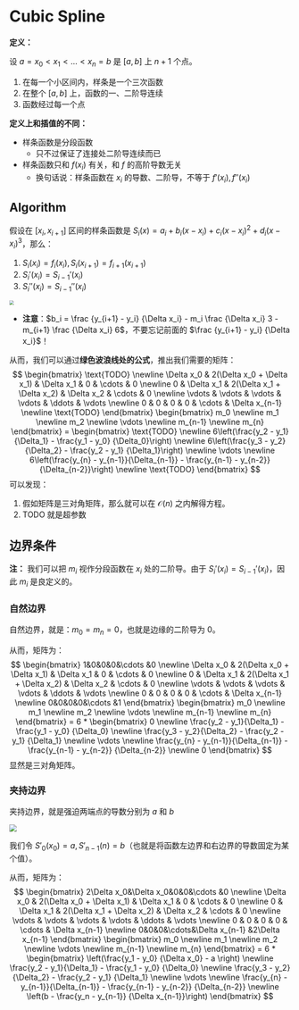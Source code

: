 # Cubic Spline

**定义：**

设 $a = x_0 < x_1 < \dots < x_n = b$ 是 $[a,b]$ 上 $n+1$ 个点。

1. 在每一个小区间内，样条是一个三次函数
2. 在整个 $[a,b]$ 上，函数的一、二阶导连续
3. 函数经过每一个点

**定义上和插值的不同：**

- 样条函数是分段函数
    - 只不过保证了连接处二阶导连续而已
- 样条函数只和 $f(x_i)$ 有关，和 $f$ 的高阶导数无关
    - 换句话说：样条函数在 $x_i$ 的导数、二阶导，不等于 $f'(x_i), f''(x_i)$

## Algorithm

假设在 $[x_i, x_{i+1}]$ 区间的样条函数是 $S_i(x) = a_i + b_i(x-x_i) + c_i(x-x_i)^2 + d_i(x-x_i)^3$，那么：

1. $S_i(x_i) = f_i(x_i), S_i(x_{i+1}) = f_{i+1}(x_{i+1})$
2. $S_i'(x_i) = S_{i-1}'(x_i)$
3. $S_i''(x_i) = S_{i-1}''(x_i)$

<img src="https://gitlab.com/mtdickens1998/mtd-images/-/raw/main/img/2024/04/20_21_23_49_202404202123647.png" style="zoom:50%;" />

- **注意**：$b_i = \frac {y_{i+1} - y_i} {\Delta x_i} - m_i \frac {\Delta x_i} 3 - m_{i+1} \frac {\Delta x_i} 6$，不要忘记前面的 $\frac {y_{i+1} - y_i} {\Delta x_i}$！

从而，我们可以通过**绿色波浪线处的公式**，推出我们需要的矩阵：
$$
\begin{bmatrix}
\text{TODO} \newline
\Delta x_0 & 2(\Delta x_0 + \Delta x_1) & \Delta x_1 & 0 & \cdots & 0 \newline
0 & \Delta x_1 & 2(\Delta x_1 + \Delta x_2) & \Delta x_2 &  \cdots & 0 \newline
\vdots & \vdots & \vdots & \vdots & \ddots & \vdots \newline
0 & 0 & 0 & 0 & \cdots & \Delta x_{n-1} \newline
\text{TODO}
\end{bmatrix}
\begin{bmatrix}
m_0 \newline
m_1 \newline
m_2 \newline
\vdots \newline
m_{n-1} \newline
m_{n}
\end{bmatrix} = 
\begin{bmatrix}
\text{TODO} \newline
6\left(\frac{y_2 - y_1}{\Delta_1} - \frac{y_1 - y_0} {\Delta_0}\right) \newline
6\left(\frac{y_3 - y_2}{\Delta_2} - \frac{y_2 - y_1} {\Delta_1}\right) \newline
\vdots \newline
6\left(\frac{y_{n} - y_{n-1}}{\Delta_{n-1}} - \frac{y_{n-1} - y_{n-2}} {\Delta_{n-2}}\right) \newline
\text{TODO}
\end{bmatrix}
$$
可以发现：

1. 假如矩阵是三对角矩阵，那么就可以在 $\mathcal O(n)$ 之内解得方程。
2. TODO 就是超参数

## 边界条件

**注：** 我们可以把 $m_i$ 视作分段函数在 $x_i$ 处的二阶导。由于 $S_i'(x_i) = S_{i-1}'(x_i)$，因此 $m_i$ 是良定义的。

### 自然边界

自然边界，就是：$m_0 = m_n = 0$，也就是边缘的二阶导为 0。

从而，矩阵为：
$$
\begin{bmatrix}
1&0&0&0&\cdots &0 \newline
\Delta x_0 & 2(\Delta x_0 + \Delta x_1) & \Delta x_1 & 0 & \cdots & 0 \newline
0 & \Delta x_1 & 2(\Delta x_1 + \Delta x_2) & \Delta x_2 &  \cdots & 0 \newline
\vdots & \vdots & \vdots & \vdots & \ddots & \vdots \newline
0 & 0 & 0 & 0 & \cdots & \Delta x_{n-1} \newline
0&0&0&0&\cdots &1
\end{bmatrix}
\begin{bmatrix}
m_0 \newline
m_1 \newline
m_2 \newline
\vdots \newline
m_{n-1} \newline
m_{n}
\end{bmatrix} = 
6 * \begin{bmatrix}
0 \newline
\frac{y_2 - y_1}{\Delta_1} - \frac{y_1 - y_0} {\Delta_0} \newline
\frac{y_3 - y_2}{\Delta_2} - \frac{y_2 - y_1} {\Delta_1} \newline
\vdots \newline
\frac{y_{n} - y_{n-1}}{\Delta_{n-1}} - \frac{y_{n-1} - y_{n-2}} {\Delta_{n-2}} \newline
0
\end{bmatrix}
$$
显然是三对角矩阵。

### 夹持边界

夹持边界，就是强迫两端点的导数分别为 $a$ 和 $b$

<img src="https://gitlab.com/mtdickens1998/mtd-images/-/raw/main/img/2024/04/20_21_23_18_202404202123120.png" style="zoom: 80%;" />

我们令 $S'_0(x_0) = a, S'_{n-1}(n) = b$（也就是将函数左边界和右边界的导数固定为某个值）。

从而，矩阵为：
$$
\begin{bmatrix}
2\Delta x_0&\Delta x_0&0&0&\cdots &0 \newline
\Delta x_0 & 2(\Delta x_0 + \Delta x_1) & \Delta x_1 & 0 & \cdots & 0 \newline
0 & \Delta x_1 & 2(\Delta x_1 + \Delta x_2) & \Delta x_2 &  \cdots & 0 \newline
\vdots & \vdots & \vdots & \vdots & \ddots & \vdots \newline
0 & 0 & 0 & 0 & \cdots & \Delta x_{n-1} \newline
0&0&0&\cdots&\Delta x_{n-1} &2\Delta x_{n-1}
\end{bmatrix}
\begin{bmatrix}
m_0 \newline
m_1 \newline
m_2 \newline
\vdots \newline
m_{n-1} \newline
m_{n}
\end{bmatrix} = 
6 * \begin{bmatrix}
\left(\frac{y_1 - y_0} {\Delta x_0} - a \right) \newline
\frac{y_2 - y_1}{\Delta_1} - \frac{y_1 - y_0} {\Delta_0} \newline
\frac{y_3 - y_2}{\Delta_2} - \frac{y_2 - y_1} {\Delta_1} \newline
\vdots \newline
\frac{y_{n} - y_{n-1}}{\Delta_{n-1}} - \frac{y_{n-1} - y_{n-2}} {\Delta_{n-2}} \newline
\left(b - \frac{y_n - y_{n-1}} {\Delta x_{n-1}}\right)
\end{bmatrix}
$$
